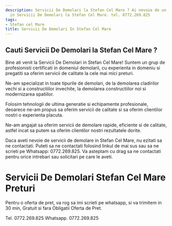```yaml
---
description: Servicii De Demolari la Stefan Cel Mare ? Ai nevoie de un profesionist
  in Servicii De Demolari la Stefan Cel Mare. tel. 0772.269.825
tags:
- Stefan cel Mare
title: Servicii De Demolari In Stefan Cel Mare
---
```



## Cauti Servicii De Demolari la Stefan Cel Mare ?

Bine ati venit la Servicii De Demolari in Stefan Cel Mare! Suntem un grup de profesionisti certificati in domeniul demolarii, cu experienta in domeniu si pregatiti sa oferim servicii de calitate la cele mai mici preturi.

Ne-am specializat in toate tipurile de demolari, de la demolarea cladirilor vechi si a constructiilor invechite, la demolarea constructiilor noi si modernizarea spatiilor.

Folosim tehnologii de ultima generatie si echipamente profesionale, deoarece ne-am propus sa oferim servicii de calitate si sa oferim clientilor nostri o experienta placuta.

Ne-am angajat sa oferim servicii de demolare rapide, eficiente si de calitate, astfel incat sa putem sa oferim clientilor nostri rezultatele dorite.

Daca aveti nevoie de servicii de demolare in Stefan Cel Mare, nu ezitati sa ne contactati. Puteti sa ne contactati folosind linkul de mai sus sau sa ne scrieti pe Whatsapp: 0772.269.825. Va asteptam cu drag sa ne contactati pentru orice intrebari sau solicitari pe care le aveti.

# Servicii De Demolari Stefan Cel Mare Preturi
Pentru o oferta de pret, va rog sa imi scrieti pe whatsapp, si va trimitem in 30 min, Gratuit si fara Obligatii Oferta de Pret.

Tel. 0772.269.825
Whatsapp. 0772.269.825